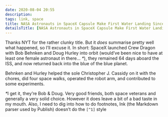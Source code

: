 ```yaml
---
date: 2020-08-04 20:55
description:
tags: link, space
title: NASA Astronauts in SpaceX Capsule Make First Water Landing Since 1975
detailsTitle: [NASA Astronauts in SpaceX Capsule Make First Water Landing Since 1975](https://www.nytimes.com/2020/08/02/science/spacex-nasa-return.html)
---
```


Thanks NYT for the rather clunky title. But it *does* summarise pretty well what happened, so I’ll excuse it. In short: SpaceX launched Crew Dragon with Bob Behnken and Doug Hurley into orbit (would’ve been nice to have at least one female astronaut in there… <em>*</em>), they remained 64 days aboard the ISS, and now returned back into the blue of the blue planet.

Behnken and Hurley helped the sole Christopher J. Cassidy on it with the chores, did four space walks, operated the robot arm, and contributed to some experiments.

<p class="footnote"><em>*</em>I get it, they’re Bob & Doug. Very good friends, both space veterans and generally a very solid choice. However it does leave a bit of a bad taste in my mouth. Also, I need to dig into how to do footnotes, Ink (the Markdown parser used by Publish) doesn’t do the <code>[^1]</code> style</p>